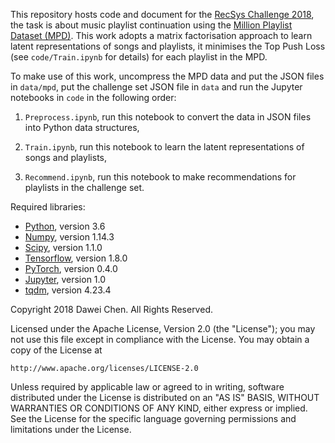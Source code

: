 This repository hosts code and document for the [RecSys Challenge 2018](http://www.recsyschallenge.com/2018/),
the task is about music playlist continuation using the [Million Playlist Dataset (MPD)](https://recsys-challenge.spotify.com/).
This work adopts a matrix factorisation approach to learn latent representations of songs and playlists,
it minimises the Top Push Loss (see `code/Train.ipynb` for details) for each playlist in the MPD.

To make use of this work, uncompress the MPD data and put the JSON files in `data/mpd`,
put the challenge set JSON file in `data` and run the Jupyter notebooks in `code`
in the following order:

1. `Preprocess.ipynb`, run this notebook to convert the data in JSON files into Python data structures,

2. `Train.ipynb`, run this notebook to learn the latent representations of songs and playlists,

3. `Recommend.ipynb`, run this notebook to make recommendations for playlists in the challenge set.



Required libraries:

- [Python](https://www.python.org/), version 3.6
- [Numpy](http://www.numpy.org/), version 1.14.3
- [Scipy](https://scipy.org/scipylib/index.html), version 1.1.0
- [Tensorflow](https://www.tensorflow.org/), version 1.8.0
- [PyTorch](https://pytorch.org/), version 0.4.0
- [Jupyter](http://jupyter.org/index.html), version 1.0
- [tqdm](https://pypi.org/project/tqdm/), version 4.23.4



Copyright 2018 Dawei Chen. All Rights Reserved.

Licensed under the Apache License, Version 2.0 (the "License");
you may not use this file except in compliance with the License.
You may obtain a copy of the License at

    http://www.apache.org/licenses/LICENSE-2.0

Unless required by applicable law or agreed to in writing, software
distributed under the License is distributed on an "AS IS" BASIS,
WITHOUT WARRANTIES OR CONDITIONS OF ANY KIND, either express or implied.
See the License for the specific language governing permissions and
limitations under the License.
